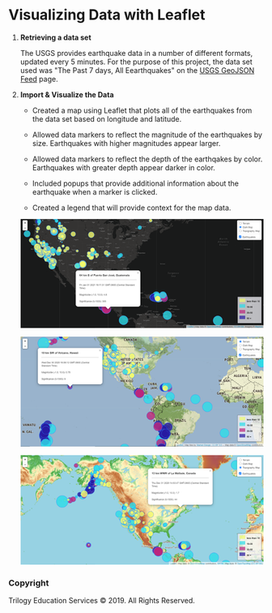 # Visualizing Data with Leaflet

1. **Retrieving a data set**

   The USGS provides earthquake data in a number of different formats, updated every 5 minutes. For the purpose of this project, the data set used was "The Past 7 days, All Eearthquakes" on the [USGS GeoJSON Feed](http://earthquake.usgs.gov/earthquakes/feed/v1.0/geojson.php) page.  

2. **Import & Visualize the Data**

   * Created a map using Leaflet that plots all of the earthquakes from the data set based on longitude and latitude.

   * Allowed data markers to reflect the magnitude of the earthquakes by size. Earthquakes with higher magnitudes appear larger. 
   
   * Allowed data markers to reflect the depth of the earthqakes by color. Earthquakes with greater depth appear darker in color.

   * Included popups that provide additional information about the earthquake when a marker is clicked.

   * Created a legend that will provide context for the map data.

   ![dark_map](Images/dark.png)


   ![terrain_map](Images/terrain.png)


   ![topography_map](Images/topography.png)


### Copyright

Trilogy Education Services © 2019. All Rights Reserved.
